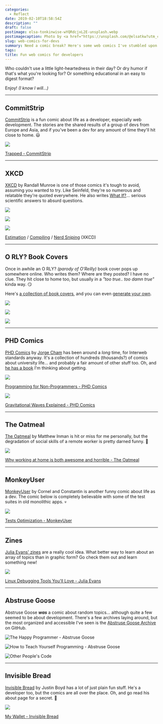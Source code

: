 ```yaml
---
categories:
  - Reflect
date: 2019-02-10T18:58:54Z
description: ""
draft: false
postimage: elsa-tonkinwise-wYQRdcjxL2E-unsplash.webp
postimagecaption: Photo by <a href="https://unsplash.com/@elsatkw?utm_content=creditCopyText&utm_medium=referral&utm_source=unsplash">Elsa Tonkinwise</a> on <a href="https://unsplash.com/photos/peanuts-comic-strip-open-on-a-book-wYQRdcjxL2E?utm_content=creditCopyText&utm_medium=referral&utm_source=unsplash">Unsplash</a>
slug: web-comics-for-devs
summary: Need a comic break? Here's some web comics I've stumbled upon over the years - the funny, sarcastic, informative, and just plain weird.
tags:
title: Fun web comics for developers
---
```

Who couldn't use a little light-heartedness in their day? Or dry humor if that's what you're looking for? Or something educational in an easy to digest format?

Enjoy! _(I know I will...)_

---

## CommitStrip

[CommitStrip](https://www.commitstrip.com/) is a fun comic about life as a developer, especially web development. The stories are the shared results of a group of devs from Europe and Asia, and if you've been a dev for any amount of time they'll hit close to home. 😃

![](Strip-VIM-appla-650-finalenglish2-1.jpg)

[Trapped - CommitStrip](http://www.commitstrip.com/en/2017/05/29/trapped/)

  

---

## XKCD

[XKCD](https://xkcd.com/) by Randall Munroe is one of those comics it's tough to avoid, assuming you wanted to try. Like Seinfeld, they're so numerous and relatable they're quoted everywhere. He also writes [What If?](https://what-if.xkcd.com/)... serious scientific answers to absurd questions.

![](https://imgs.xkcd.com/comics/estimation.png)

![](https://imgs.xkcd.com/comics/compiling.png)

![](image-32.png)

[Estimation](https://xkcd.com/612/) / [Compiling](https://xkcd.com/303/) / [Nerd Sniping](https://xkcd.com/356/) (XKCD)

---

## O RLY? Book Covers

Once in awhile an O RLY? _(parody of O'Reilly)_ book cover pops up somewhere online. Who writes them? Where are they posted? I have no clue. They hit close to home too, but usually in a _"too true.. too damn true"_ kinda way. 😏

Here's [a collection of book covers](https://boyter.org/2016/04/collection-orly-book-covers/), and you can even [generate your own](https://dev.to/rly).

![](image-33.png)

![](image-34.png)

![](image-35.png)

  

---

## PHD Comics

[PHD Comics](http://phdcomics.com/comics/most_popular.php) by [Jorge Cham](http://jorgecham.com/) has been around a _long_ time, for Interweb standards anyway. It's a collection of hundreds (thousands?) of comics about university life... and probably a fair amount of other stuff too. Oh, and [he has a book](https://www.amazon.com/gp/product/0735211515) I'm thinking about getting.

![](http://phdcomics.com/comics/archive/phd031714s.gif)

[Programming for Non-Programmers - PHD Comics](http://phdcomics.com/comics.php?f=1690)

![](http://phdcomics.com/comics/archive/phd020116_part1_600.jpg)

[Gravitational Waves Explained - PHD Comics](http://phdcomics.com/comics/archive.php?comicid=1853)

  

---

## The Oatmeal

[The Oatmeal](https://theoatmeal.com/) by Matthew Inman is hit or miss for me personally, but the degradation of social skills of a remote worker is pretty darned funny. 🧦

![](https://s3.amazonaws.com/theoatmeal-img/comics/working_home/6.png)

[Why working at home is both awesome and horrible - The Oatmeal](http://theoatmeal.com/comics/working_home)

---

## MonkeyUser

[MonkeyUser](https://www.monkeyuser.com/) by Cornel and Constantin is another funny comic about life as a dev. The comic below is completely believable with some of the test suites in old monolithic apps. 💀

![](https://www.monkeyuser.com/assets/images/2018/110-test-optimization.png)

[Tests Optimization - MonkeyUser](https://www.monkeyuser.com/2018/test-optimization/)

---

## Zines

[Julia Evans' zines](https://jvns.ca/zines/) are a really cool idea. What better way to learn about an array of topics than in graphic form? Go check them out and learn something new!

![](cover_hua1af9e015eb4e2e9607c1b0edc7f43b3_63451_800x0_resize_q75_box.jpg)

[Linux Debugging Tools You'll Love - Julia Evans](https://jvns.ca/debugging-zine.pdf)

---

## Abstruse Goose

Abstruse Goose ***was*** a comic about random topics... although quite a few seemed to be about development. There's a few archives laying around, but the most organized and accessible I've seen is the [Abstruse Goose Archive](https://github.com/s-macke/Abstruse-Goose-Archive) on GitHub.

![The Happy Programmer - Abstruse Goose](abstrusegoose-joyofprogramming.png)

![How to Teach Yourself Programming - Abstruse Goose](abstrusegoose-249.png)

![Other People's Code](content/posts/reflections/web-comics-for-devs/abstrusegoose-432.png)


---

## Invisible Bread

[Invisible Bread](http://invisiblebread.com) by Justin Boyd has a lot of just plain fun stuff. He's a developer too, but the comics are all over the place. Oh, and go read his about page for a secret. 🤫

![](http://invisiblebread.com/comics/2013-07-25-my-wallet.png)

[My Wallet - Invisible Bread](http://invisiblebread.com/2013/07/my-wallet/)
